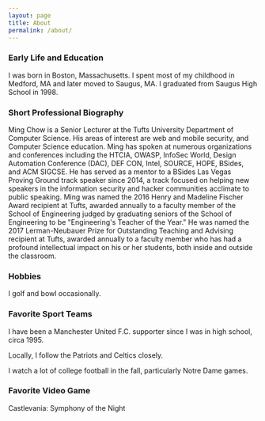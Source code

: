 ```yaml
---
layout: page
title: About
permalink: /about/
---
```


### Early Life and Education
I was born in Boston, Massachusetts. I spent most of my childhood in Medford, MA and later moved to Saugus, MA.  I graduated from Saugus High School in 1998.

### Short Professional Biography
Ming Chow is a Senior Lecturer at the Tufts University Department of Computer Science. His areas of interest are web and mobile security, and Computer Science education.   Ming has spoken at numerous organizations and conferences including the HTCIA, OWASP, InfoSec World, Design Automation Conference (DAC), DEF CON, Intel, SOURCE, HOPE, BSides, and ACM SIGCSE.  He has served as a mentor to a BSides Las Vegas Proving Ground track speaker since 2014, a track focused on helping new speakers in the information security and hacker communities acclimate to public speaking.  Ming was named the 2016 Henry and Madeline Fischer Award recipient at Tufts, awarded annually to a faculty member of the School of Engineering judged by graduating seniors of the School of Engineering to be "Engineering's Teacher of the Year."  He was named the 2017 Lerman-Neubauer Prize for Outstanding Teaching and Advising recipient at Tufts, awarded annually to a faculty member who has had a profound intellectual impact on his or her students, both inside and outside the classroom.

### Hobbies
I golf and bowl occasionally.

### Favorite Sport Teams
I have been a Manchester United F.C. supporter since I was in high school, circa 1995.

Locally, I follow the Patriots and Celtics closely.

I watch a lot of college football in the fall, particularly Notre Dame games.

### Favorite Video Game
Castlevania: Symphony of the Night
